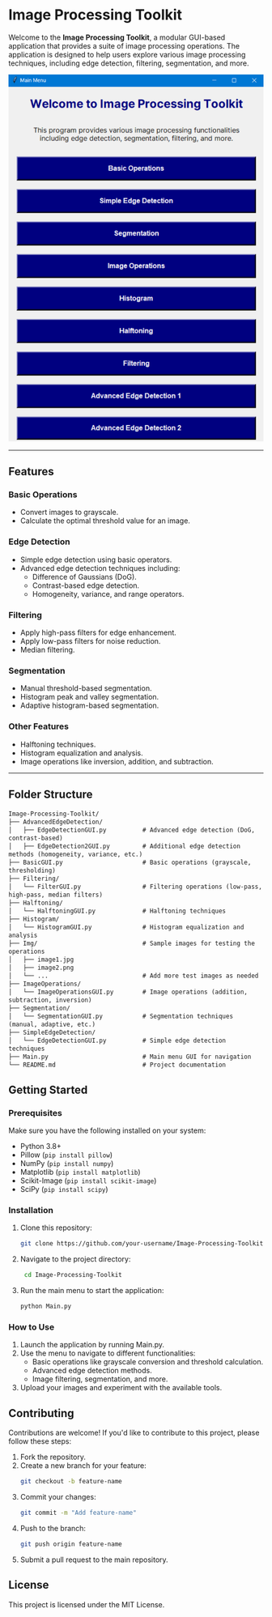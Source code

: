 # Image Processing Toolkit

Welcome to the **Image Processing Toolkit**, a modular GUI-based application that provides a suite of image processing operations. The application is designed to help users explore various image processing techniques, including edge detection, filtering, segmentation, and more.

![Application Screenshot](Img/MainMenu.png)

---

## Features

### Basic Operations
- Convert images to grayscale.
- Calculate the optimal threshold value for an image.

### Edge Detection
- Simple edge detection using basic operators.
- Advanced edge detection techniques including:
  - Difference of Gaussians (DoG).
  - Contrast-based edge detection.
  - Homogeneity, variance, and range operators.

### Filtering
- Apply high-pass filters for edge enhancement.
- Apply low-pass filters for noise reduction.
- Median filtering.

### Segmentation
- Manual threshold-based segmentation.
- Histogram peak and valley segmentation.
- Adaptive histogram-based segmentation.

### Other Features
- Halftoning techniques.
- Histogram equalization and analysis.
- Image operations like inversion, addition, and subtraction.

---

## Folder Structure

    Image-Processing-Toolkit/
    ├── AdvancedEdgeDetection/
    │   ├── EdgeDetectionGUI.py          # Advanced edge detection (DoG, contrast-based)
    │   ├── EdgeDetection2GUI.py         # Additional edge detection methods (homogeneity, variance, etc.)
    ├── BasicGUI.py                      # Basic operations (grayscale, thresholding)
    ├── Filtering/
    │   └── FilterGUI.py                 # Filtering operations (low-pass, high-pass, median filters)
    ├── Halftoning/
    │   └── HalftoningGUI.py             # Halftoning techniques
    ├── Histogram/
    │   └── HistogramGUI.py              # Histogram equalization and analysis
    ├── Img/                             # Sample images for testing the operations
    │   ├── image1.jpg
    │   ├── image2.png
    │   └── ...                          # Add more test images as needed
    ├── ImageOperations/
    │   └── ImageOperationsGUI.py        # Image operations (addition, subtraction, inversion)
    ├── Segmentation/
    │   └── SegmentationGUI.py           # Segmentation techniques (manual, adaptive, etc.)
    ├── SimpleEdgeDetection/
    │   └── EdgeDetectionGUI.py          # Simple edge detection techniques
    ├── Main.py                          # Main menu GUI for navigation
    └── README.md                        # Project documentation




## Getting Started

### Prerequisites
Make sure you have the following installed on your system:
- Python 3.8+
- Pillow (`pip install pillow`)
- NumPy (`pip install numpy`)
- Matplotlib (`pip install matplotlib`)
- Scikit-Image (`pip install scikit-image`)
- SciPy (`pip install scipy`)

### Installation
1. Clone this repository:
   ```bash
   git clone https://github.com/your-username/Image-Processing-Toolkit.git
2. Navigate to the project directory:
   ```bash
    cd Image-Processing-Toolkit
3. Run the main menu to start the application:
   ```bash
   python Main.py
### How to Use
1. Launch the application by running Main.py.
2. Use the menu to navigate to different functionalities:
    - Basic operations like grayscale conversion and threshold calculation.
    - Advanced edge detection methods.
    - Image filtering, segmentation, and more.
3. Upload your images and experiment with the available tools.

## Contributing
Contributions are welcome! If you'd like to contribute to this project, please follow these steps:
1. Fork the repository.
2. Create a new branch for your feature:
    ```bash
    git checkout -b feature-name
3. Commit your changes:
    ```bash
    git commit -m "Add feature-name"
4. Push to the branch:
    ```bash
    git push origin feature-name
5. Submit a pull request to the main repository.

## License
This project is licensed under the MIT License.
